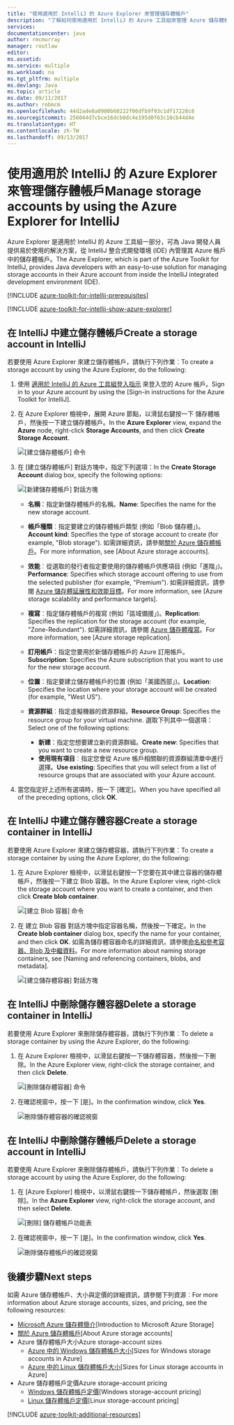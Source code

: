 ```yaml
---
title: "使用適用於 IntelliJ 的 Azure Explorer 來管理儲存體帳戶"
description: "了解如何使用適用於 IntelliJ 的 Azure 工具組來管理 Azure 儲存體帳戶。"
services: 
documentationcenter: java
author: rmcmurray
manager: routlaw
editor: 
ms.assetid: 
ms.service: multiple
ms.workload: na
ms.tgt_pltfrm: multiple
ms.devlang: Java
ms.topic: article
ms.date: 09/11/2017
ms.author: robmcm
ms.openlocfilehash: 44d2ade8a0900b60222f06dfb9f93c1df17228c8
ms.sourcegitcommit: 256044d7cbce16dcb8dc4e195d0f63c10cb44d4e
ms.translationtype: HT
ms.contentlocale: zh-TW
ms.lasthandoff: 09/13/2017
---
```

# <a name="manage-storage-accounts-by-using-the-azure-explorer-for-intellij"></a><span data-ttu-id="1c32f-103">使用適用於 IntelliJ 的 Azure Explorer 來管理儲存體帳戶</span><span class="sxs-lookup"><span data-stu-id="1c32f-103">Manage storage accounts by using the Azure Explorer for IntelliJ</span></span>

<span data-ttu-id="1c32f-104">Azure Explorer 是適用於 IntelliJ 的 Azure 工具組一部分，可為 Java 開發人員提供易於使用的解決方案，從 IntelliJ 整合式開發環境 (IDE) 內管理其 Azure 帳戶中的儲存體帳戶。</span><span class="sxs-lookup"><span data-stu-id="1c32f-104">The Azure Explorer, which is part of the Azure Toolkit for IntelliJ, provides Java developers with an easy-to-use solution for managing storage accounts in their Azure account from inside the IntelliJ integrated development environment (IDE).</span></span>

[!INCLUDE [azure-toolkit-for-intellij-prerequisites](../includes/azure-toolkit-for-intellij-prerequisites.md)]

[!INCLUDE [azure-toolkit-for-intellij-show-azure-explorer](../includes/azure-toolkit-for-intellij-show-azure-explorer.md)]

## <a name="create-a-storage-account-in-intellij"></a><span data-ttu-id="1c32f-105">在 IntelliJ 中建立儲存體帳戶</span><span class="sxs-lookup"><span data-stu-id="1c32f-105">Create a storage account in IntelliJ</span></span>

<span data-ttu-id="1c32f-106">若要使用 Azure Explorer 來建立儲存體帳戶，請執行下列作業︰</span><span class="sxs-lookup"><span data-stu-id="1c32f-106">To create a storage account by using the Azure Explorer, do the following:</span></span>

1. <span data-ttu-id="1c32f-107">使用 [適用於 IntelliJ 的 Azure 工具組登入指示] 來登入您的 Azure 帳戶。</span><span class="sxs-lookup"><span data-stu-id="1c32f-107">Sign in to your Azure account by using the [Sign-in instructions for the Azure Toolkit for IntelliJ].</span></span> 

2. <span data-ttu-id="1c32f-108">在 Azure Explorer 檢視中，展開 Azure 節點，以滑鼠右鍵按一下 儲存體帳戶，然後按一下建立儲存體帳戶。</span><span class="sxs-lookup"><span data-stu-id="1c32f-108">In the **Azure Explorer** view, expand the **Azure** node, right-click **Storage Accounts**, and then click **Create Storage Account**.</span></span>

   ![[建立儲存體帳戶] 命令][CS01]

3. <span data-ttu-id="1c32f-110">在 [建立儲存體帳戶] 對話方塊中，指定下列選項：</span><span class="sxs-lookup"><span data-stu-id="1c32f-110">In the **Create Storage Account** dialog box, specify the following options:</span></span>

   ![[新建儲存體帳戶] 對話方塊][CS02]

   * <span data-ttu-id="1c32f-112">**名稱**：指定新儲存體帳戶的名稱。</span><span class="sxs-lookup"><span data-stu-id="1c32f-112">**Name**: Specifies the name for the new storage account.</span></span>

   * <span data-ttu-id="1c32f-113">**帳戶種類**︰指定要建立的儲存體帳戶類型 (例如「Blob 儲存體」)。</span><span class="sxs-lookup"><span data-stu-id="1c32f-113">**Account kind**: Specifies the type of storage account to create (for example, "Blob storage").</span></span> <span data-ttu-id="1c32f-114">如需詳細資訊，請參閱[關於 Azure 儲存體帳戶]。</span><span class="sxs-lookup"><span data-stu-id="1c32f-114">For more information, see [About Azure storage accounts].</span></span> 

   * <span data-ttu-id="1c32f-115">**效能**︰從選取的發行者指定要使用的儲存體帳戶供應項目 (例如「進階」)。</span><span class="sxs-lookup"><span data-stu-id="1c32f-115">**Performance**: Specifies which storage account offering to use from the selected publisher (for example, "Premium").</span></span> <span data-ttu-id="1c32f-116">如需詳細資訊，請參閱 [Azure 儲存體延展性和效能目標]。</span><span class="sxs-lookup"><span data-stu-id="1c32f-116">For more information, see [Azure storage scalability and performance targets].</span></span> 

   * <span data-ttu-id="1c32f-117">**複寫**︰指定儲存體帳戶的複寫 (例如「區域備援」)。</span><span class="sxs-lookup"><span data-stu-id="1c32f-117">**Replication**: Specifies the replication for the storage account (for example, "Zone-Redundant").</span></span> <span data-ttu-id="1c32f-118">如需詳細資訊，請參閱 [Azure 儲存體複寫]。</span><span class="sxs-lookup"><span data-stu-id="1c32f-118">For more information, see [Azure storage replication].</span></span> 

   * <span data-ttu-id="1c32f-119">**訂用帳戶**：指定您要用於新儲存體帳戶的 Azure 訂用帳戶。</span><span class="sxs-lookup"><span data-stu-id="1c32f-119">**Subscription**: Specifies the Azure subscription that you want to use for the new storage account.</span></span>

   * <span data-ttu-id="1c32f-120">**位置**︰指定要建立儲存體帳戶的位置 (例如「美國西部」)。</span><span class="sxs-lookup"><span data-stu-id="1c32f-120">**Location**: Specifies the location where your storage account will be created (for example, "West US").</span></span>

   * <span data-ttu-id="1c32f-121">**資源群組**︰指定虛擬機器的資源群組。</span><span class="sxs-lookup"><span data-stu-id="1c32f-121">**Resource Group**: Specifies the resource group for your virtual machine.</span></span> <span data-ttu-id="1c32f-122">選取下列其中一個選項：</span><span class="sxs-lookup"><span data-stu-id="1c32f-122">Select one of the following options:</span></span>
      * <span data-ttu-id="1c32f-123">**新建**：指定您想要建立新的資源群組。</span><span class="sxs-lookup"><span data-stu-id="1c32f-123">**Create new**: Specifies that you want to create a new resource group.</span></span>
      * <span data-ttu-id="1c32f-124">**使用現有項目**︰指定您會從 Azure 帳戶相關聯的資源群組清單中進行選擇。</span><span class="sxs-lookup"><span data-stu-id="1c32f-124">**Use existing**: Specifies that you will select from a list of resource groups that are associated with your Azure account.</span></span>

4. <span data-ttu-id="1c32f-125">當您指定好上述所有選項時，按一下 [確定]。</span><span class="sxs-lookup"><span data-stu-id="1c32f-125">When you have specified all of the preceding options, click **OK**.</span></span>

## <a name="create-a-storage-container-in-intellij"></a><span data-ttu-id="1c32f-126">在 IntelliJ 中建立儲存體容器</span><span class="sxs-lookup"><span data-stu-id="1c32f-126">Create a storage container in IntelliJ</span></span>

<span data-ttu-id="1c32f-127">若要使用 Azure Explorer 來建立儲存體容器，請執行下列作業︰</span><span class="sxs-lookup"><span data-stu-id="1c32f-127">To create a storage container by using the Azure Explorer, do the following:</span></span>

1. <span data-ttu-id="1c32f-128">在 Azure Explorer 檢視中，以滑鼠右鍵按一下您要在其中建立容器的儲存體帳戶，然後按一下建立 Blob 容器。</span><span class="sxs-lookup"><span data-stu-id="1c32f-128">In the Azure Explorer view, right-click the storage account where you want to create a container, and then click **Create blob container**.</span></span>

   ![[建立 Blob 容器] 命令][CC01]

2. <span data-ttu-id="1c32f-130">在 建立 Blob 容器 對話方塊中指定容器名稱，然後按一下確定。</span><span class="sxs-lookup"><span data-stu-id="1c32f-130">In the **Create blob container** dialog box, specify the name for your container, and then click **OK**.</span></span> <span data-ttu-id="1c32f-131">如需為儲存體容器命名的詳細資訊，請參閱[命名和參考容器、Blob 及中繼資料]。</span><span class="sxs-lookup"><span data-stu-id="1c32f-131">For more information about naming storage containers, see [Naming and referencing containers, blobs, and metadata].</span></span>

   ![[建立儲存體容器] 對話方塊][CC02]

## <a name="delete-a-storage-container-in-intellij"></a><span data-ttu-id="1c32f-133">在 IntelliJ 中刪除儲存體容器</span><span class="sxs-lookup"><span data-stu-id="1c32f-133">Delete a storage container in IntelliJ</span></span>

<span data-ttu-id="1c32f-134">若要使用 Azure Explorer 來刪除儲存體容器，請執行下列作業︰</span><span class="sxs-lookup"><span data-stu-id="1c32f-134">To delete a storage container by using the Azure Explorer, do the following:</span></span>

1. <span data-ttu-id="1c32f-135">在 Azure Explorer 檢視中，以滑鼠右鍵按一下儲存體容器，然後按一下刪除。</span><span class="sxs-lookup"><span data-stu-id="1c32f-135">In the Azure Explorer view, right-click the storage container, and then click **Delete**.</span></span>

   ![[刪除儲存體容器] 命令][DC01]

2. <span data-ttu-id="1c32f-137">在確認視窗中，按一下 [是]。</span><span class="sxs-lookup"><span data-stu-id="1c32f-137">In the confirmation window, click **Yes**.</span></span>

   ![刪除儲存體容器的確認視窗][DC02]

## <a name="delete-a-storage-account-in-intellij"></a><span data-ttu-id="1c32f-139">在 IntelliJ 中刪除儲存體帳戶</span><span class="sxs-lookup"><span data-stu-id="1c32f-139">Delete a storage account in IntelliJ</span></span>

<span data-ttu-id="1c32f-140">若要使用 Azure Explorer 來刪除儲存體帳戶，請執行下列作業︰</span><span class="sxs-lookup"><span data-stu-id="1c32f-140">To delete a storage account by using the Azure Explorer, do the following:</span></span>

1. <span data-ttu-id="1c32f-141">在 [Azure Explorer] 檢視中，以滑鼠右鍵按一下儲存體帳戶，然後選取 [刪除]。</span><span class="sxs-lookup"><span data-stu-id="1c32f-141">In the **Azure Explorer** view, right-click the storage account, and then select **Delete**.</span></span>

   ![[刪除] 儲存體帳戶功能表][DS01]

2. <span data-ttu-id="1c32f-143">在確認視窗中，按一下 [是]。</span><span class="sxs-lookup"><span data-stu-id="1c32f-143">In the confirmation window, click **Yes**.</span></span>

   ![刪除儲存體帳戶的確認視窗][DS02]

## <a name="next-steps"></a><span data-ttu-id="1c32f-145">後續步驟</span><span class="sxs-lookup"><span data-stu-id="1c32f-145">Next steps</span></span>

<span data-ttu-id="1c32f-146">如需 Azure 儲存體帳戶、大小與定價的詳細資訊，請參閱下列資源︰</span><span class="sxs-lookup"><span data-stu-id="1c32f-146">For more information about Azure storage accounts, sizes, and pricing, see the following resources:</span></span>

* <span data-ttu-id="1c32f-147">[Microsoft Azure 儲存體簡介]</span><span class="sxs-lookup"><span data-stu-id="1c32f-147">[Introduction to Microsoft Azure Storage]</span></span>
* <span data-ttu-id="1c32f-148">[關於 Azure 儲存體帳戶]</span><span class="sxs-lookup"><span data-stu-id="1c32f-148">[About Azure storage accounts]</span></span>
* <span data-ttu-id="1c32f-149">Azure 儲存體帳戶大小</span><span class="sxs-lookup"><span data-stu-id="1c32f-149">Azure storage-account sizes</span></span>
  * <span data-ttu-id="1c32f-150">[Azure 中的 Windows 儲存體帳戶大小]</span><span class="sxs-lookup"><span data-stu-id="1c32f-150">[Sizes for Windows storage accounts in Azure]</span></span>
  * <span data-ttu-id="1c32f-151">[Azure 中的 Linux 儲存體帳戶大小]</span><span class="sxs-lookup"><span data-stu-id="1c32f-151">[Sizes for Linux storage accounts in Azure]</span></span>
* <span data-ttu-id="1c32f-152">Azure 儲存體帳戶定價</span><span class="sxs-lookup"><span data-stu-id="1c32f-152">Azure storage-account pricing</span></span>
  * <span data-ttu-id="1c32f-153">[Windows 儲存體帳戶定價]</span><span class="sxs-lookup"><span data-stu-id="1c32f-153">[Windows storage-account pricing]</span></span>
  * <span data-ttu-id="1c32f-154">[Linux 儲存體帳戶定價]</span><span class="sxs-lookup"><span data-stu-id="1c32f-154">[Linux storage-account pricing]</span></span>

[!INCLUDE [azure-toolkit-additional-resources](../includes/azure-toolkit-additional-resources.md)]

<!-- URL List -->

[適用於 IntelliJ 的 Azure 工具組登入指示]: ./azure-toolkit-for-intellij-sign-in-instructions.md
[Microsoft Azure 儲存體簡介]: /azure/storage/storage-introduction
[關於 Azure 儲存體帳戶]: /azure/storage/storage-create-storage-account
[Azure 儲存體複寫]: /azure/storage/storage-redundancy
[Azure 儲存體延展性和效能目標]: /azure/storage/storage-scalability-targets
[命名和參考容器、Blob 及中繼資料]: http://go.microsoft.com/fwlink/?LinkId=255555

[Azure 中的 Windows 儲存體帳戶大小]: /azure/virtual-machines/virtual-machines-windows-sizes
[Azure 中的 Linux 儲存體帳戶大小]: /azure/virtual-machines/virtual-machines-linux-sizes
[Windows 儲存體帳戶定價]: /pricing/details/virtual-machines/windows/
[Linux 儲存體帳戶定價]: /pricing/details/virtual-machines/linux/

<!-- IMG List -->

[CS01]: media/azure-toolkit-for-intellij-managing-storage-accounts-using-azure-explorer/CS01.png
[CS02]: media/azure-toolkit-for-intellij-managing-storage-accounts-using-azure-explorer/CS02.png
[CC01]: media/azure-toolkit-for-intellij-managing-storage-accounts-using-azure-explorer/CC01.png
[CC02]: media/azure-toolkit-for-intellij-managing-storage-accounts-using-azure-explorer/CC02.png

[DS01]: media/azure-toolkit-for-intellij-managing-storage-accounts-using-azure-explorer/DS01.png
[DS02]: media/azure-toolkit-for-intellij-managing-storage-accounts-using-azure-explorer/DS02.png
[DC01]: media/azure-toolkit-for-intellij-managing-storage-accounts-using-azure-explorer/DC01.png
[DC02]: media/azure-toolkit-for-intellij-managing-storage-accounts-using-azure-explorer/DC02.png
